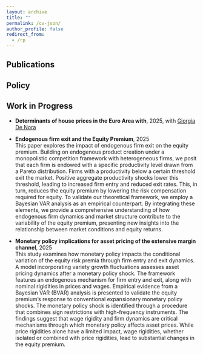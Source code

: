```yaml
---
layout: archive
title: ""
permalink: /cv-json/
author_profile: false
redirect_from:
  - /rp
---
```


## Publications

## Policy

## Work in Progress

* **Determinants of house prices in the Euro Area with**, 2025, with [Giorgia De Nora](https://www.ecb.europa.eu/pub/research/authors/profiles/giorgia-de-nora.en.html) 

* **Endogenous firm exit and the Equity Premium**, 2025 <br>
This paper explores the impact of endogenous firm exit on the equity premium. Building on endogenous product creation under a monopolistic competition framework with heterogeneous firms, we posit that each firm is endowed with a specific productivity level drawn from a Pareto distribution. Firms with a productivity below a certain threshold exit the market. Positive aggregate productivity shocks lower this threshold, leading to increased firm entry and reduced exit rates. This, in turn, reduces the equity premium by lowering the risk compensation required for equity. To validate our theoretical framework, we employ a Bayesian VAR analysis as an empirical counterpart. By integrating these elements, we provide a comprehensive understanding of how endogenous firm dynamics and market structure contribute to the variability of the equity premium, presenting new insights into the relationship between market conditions and equity returns.

* **Monetary policy implications for asset pricing of the extensive margin channel**, 2025 <br>
This study examines how monetary policy impacts the conditional variation of the equity risk premia through firm entry and exit dynamics. A model incorporating variety growth fluctuations assesses asset pricing dynamics after a monetary policy shock. The framework features an endogenous mechanism for firm entry and exit, along with nominal rigidities in prices and wages. Empirical evidence from a Bayesian VAR (BVAR) analysis is presented to validate the equity premium’s response to conventional expansionary monetary policy shocks. The monetary policy shock is identified through a procedure that combines sign restrictions with high-frequency instruments. The findings suggest that wage rigidity and firm dynamics are critical mechanisms through which monetary policy affects asset prices. While price rigidities alone have a limited impact, wage rigidities, whether isolated or combined with price rigidities, lead to substantial changes in the equity premium.
